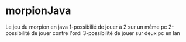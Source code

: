 # morpionJava
Le jeu du morpion en java
1-possibilié de jouer à 2 sur un même pc
2-possibilité de jouer contre l'ordi
3-possibilité de jouer sur deux pc en lan
